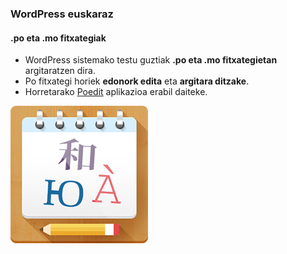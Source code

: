 ### WordPress euskaraz
#### .po eta .mo fitxategiak

- WordPress sistemako testu guztiak **.po eta .mo fitxategietan** argitaratzen dira.
- Po fitxategi horiek **edonork edita** eta **argitara ditzake**.
- Horretarako [Poedit](https://poedit.net/) aplikazioa erabil daiteke.

![](assets/poedit.png)

